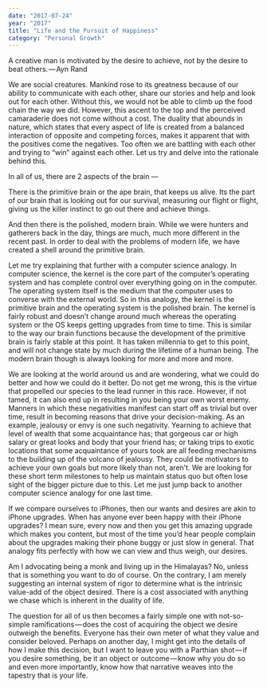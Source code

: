 ```yaml
---
date: "2017-07-24"
year: "2017"
title: "Life and the Pursuit of Happiness"
category: "Personal Growth"
---
```


A creative man is motivated by the desire to achieve, not by the desire to beat others. — Ayn Rand

We are social creatures. Mankind rose to its greatness because of our ability to communicate with each other, share our stories and help and look out for each other. Without this, we would not be able to climb up the food chain the way we did. However, this ascent to the top and the perceived camaraderie does not come without a cost. The duality that abounds in nature, which states that every aspect of life is created from a balanced interaction of opposite and competing forces, makes it apparent that with the positives come the negatives. Too often we are battling with each other and trying to “win” against each other. Let us try and delve into the rationale behind this.

In all of us, there are 2 aspects of the brain —

There is the primitive brain or the ape brain, that keeps us alive. Its the part of our brain that is looking out for our survival, measuring our flight or flight, giving us the killer instinct to go out there and achieve things.

And then there is the polished, modern brain. While we were hunters and gatherers back in the day, things are much, much more different in the recent past. In order to deal with the problems of modern life, we have created a shell around the primitive brain.

Let me try explaining that further with a computer science analogy. In computer science, the kernel is the core part of the computer’s operating system and has complete control over everything going on in the computer. The operating system itself is the medium that the computer uses to converse with the external world. So in this analogy, the kernel is the primitive brain and the operating system is the polished brain. The kernel is fairly robust and doesn’t change around much whereas the operating system or the OS keeps getting upgrades from time to time. This is similar to the way our brain functions because the development of the primitive brain is fairly stable at this point. It has taken millennia to get to this point, and will not change state by much during the lifetime of a human being. The modern brain though is always looking for more and more and more.

We are looking at the world around us and are wondering, what we could do better and how we could do it better. Do not get me wrong, this is the virtue that propelled our species to the lead runner in this race. However, if not tamed, it can also end up in resulting in you being your own worst enemy.
Manners in which these negativities manifest can start off as trivial but over time, result in becoming reasons that drive your decision-making. As an example, jealousy or envy is one such negativity. Yearning to achieve that level of wealth that some acquaintance has; that gorgeous car or high salary or great looks and body that your friend has; or taking trips to exotic locations that some acquaintance of yours took are all feeding mechanisms to the building up of the volcano of jealousy. They could be motivators to achieve your own goals but more likely than not, aren’t. We are looking for these short term milestones to help us maintain status quo but often lose sight of the bigger picture due to this. Let me just jump back to another computer science analogy for one last time.

If we compare ourselves to iPhones, then our wants and desires are akin to iPhone upgrades. When has anyone ever been happy with their iPhone upgrades? I mean sure, every now and then you get this amazing upgrade which makes you content, but most of the time you’d hear people complain about the upgrades making their phone buggy or just slow in general. That analogy fits perfectly with how we can view and thus weigh, our desires.

Am I advocating being a monk and living up in the Himalayas? No, unless that is something you want to do of course. On the contrary, I am merely suggesting an internal system of rigor to determine what is the intrinsic value-add of the object desired. There is a cost associated with anything we chase which is inherent in the duality of life.

The question for all of us then becomes a fairly simple one with not-so-simple ramifications — does the cost of acquiring the object we desire outweigh the benefits. Everyone has their own meter of what they value and consider beloved. Perhaps on another day, I might get into the details of how I make this decision, but I want to leave you with a Parthian shot — if you desire something, be it an object or outcome — know why you do so and even more importantly, know how that narrative weaves into the tapestry that is your life.
